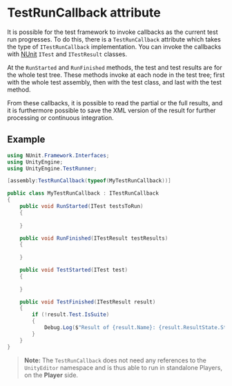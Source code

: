 # TestRunCallback attribute

It is possible for the test framework to invoke callbacks as the current test run progresses. To do this, there is
a `TestRunCallback` attribute which takes the type of `ITestRunCallback` implementation. You can invoke the callbacks
with [NUnit](http://www.nunit.org/) `ITest` and `ITestResult` classes.

At the `RunStarted` and `RunFinished` methods, the test and test results are for the whole test tree. These methods
invoke at each node in the test tree; first with the whole test assembly, then with the test class, and last with the
test method.

From these callbacks, it is possible to read the partial or the full results, and it is furthermore possible to save the
XML version of the result for further processing or continuous integration.

## Example

```C#
using NUnit.Framework.Interfaces;
using UnityEngine;
using UnityEngine.TestRunner;

[assembly:TestRunCallback(typeof(MyTestRunCallback))]

public class MyTestRunCallback : ITestRunCallback
{
    public void RunStarted(ITest testsToRun)
    {
        
    }

    public void RunFinished(ITestResult testResults)
    {
        
    }

    public void TestStarted(ITest test)
    {
        
    }

    public void TestFinished(ITestResult result)
    {
        if (!result.Test.IsSuite)
        {
            Debug.Log($"Result of {result.Name}: {result.ResultState.Status}");
        }
    }
}

```

> **Note:** The `TestRunCallback` does not need any references to the `UnityEditor` namespace and is thus able to run in
> standalone Players, on the **Player** side.
